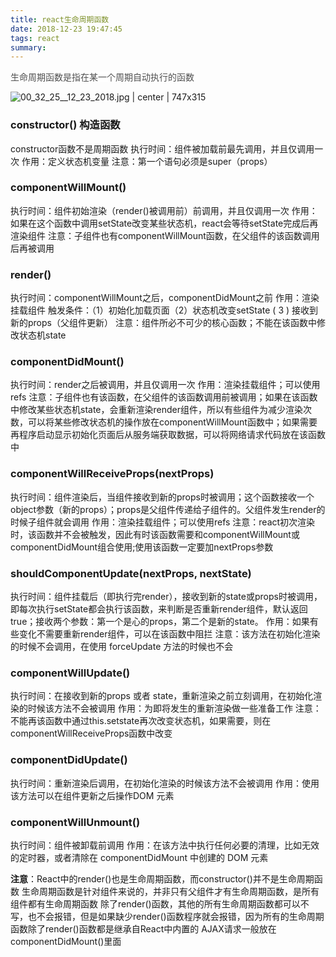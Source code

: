 ```yaml
---
title: react生命周期函数
date: 2018-12-23 19:47:45
tags: react
summary:
---
```

<span data-type="color" style="color:rgb(79, 79, 79)"><span data-type="background" style="background-color:rgb(255, 255, 255)">生命周期函数是指在某一个周期自动执行的函数</span></span>


![00_32_25__12_23_2018.jpg | center | 747x315](https://cdn.nlark.com/yuque/0/2018/jpeg/115449/1545496395236-fda34876-b4b2-469d-a337-e9227e7561cc.jpeg "")


### constructor() 构造函数
constructor函数不是周期函数
执行时间：组件被加载前最先调用，并且仅调用一次
作用：定义状态机变量
注意：第一个语句必须是super（props）

### componentWillMount()
执行时间：组件初始渲染（render()被调用前）前调用，并且仅调用一次
作用：如果在这个函数中调用setState改变某些状态机，react会等待setState完成后再渲染组件
注意：子组件也有componentWillMount函数，在父组件的该函数调用后再被调用

### render()
执行时间：componentWillMount之后，componentDidMount之前
作用：渲染挂载组件
触发条件：（1）初始化加载页面（2）状态机改变setState ( 3 ) 接收到新的props（父组件更新）
注意：组件所必不可少的核心函数；不能在该函数中修改状态机state

### componentDidMount()
执行时间：render之后被调用，并且仅调用一次
作用：渲染挂载组件；可以使用refs
注意：子组件也有该函数，在父组件的该函数调用前被调用；如果在该函数中修改某些状态机state，会重新渲染render组件，所以有些组件为减少渲染次数，可以将某些修改状态机的操作放在componentWillMount函数中；如果需要再程序启动显示初始化页面后从服务端获取数据，可以将网络请求代码放在该函数中

### componentWillReceiveProps(nextProps)
执行时间：组件渲染后，当组件接收到新的props时被调用；这个函数接收一个object参数（新的props）；props是父组件传递给子组件的。父组件发生render的时候子组件就会调用
作用：渲染挂载组件；可以使用refs
注意：react初次渲染时，该函数并不会被触发，因此有时该函数需要和componentWillMount或componentDidMount组合使用;使用该函数一定要加nextProps参数

### shouldComponentUpdate(nextProps, nextState)
执行时间：组件挂载后（即执行完render），接收到新的state或props时被调用，即每次执行setState都会执行该函数，来判断是否重新render组件，默认返回true；接收两个参数：第一个是心的props，第二个是新的state。
作用：如果有些变化不需要重新render组件，可以在该函数中阻拦
注意：该方法在初始化渲染的时候不会调用，在使用 forceUpdate 方法的时候也不会

### componentWillUpdate()
执行时间：在接收到新的props 或者 state，重新渲染之前立刻调用，在初始化渲染的时候该方法不会被调用
作用：为即将发生的重新渲染做一些准备工作
注意：不能再该函数中通过this.setstate再次改变状态机，如果需要，则在componentWillReceiveProps函数中改变

### componentDidUpdate()
执行时间：重新渲染后调用，在初始化渲染的时候该方法不会被调用
作用：使用该方法可以在组件更新之后操作DOM 元素

### componentWillUnmount()
执行时间：组件被卸载前调用
作用：在该方法中执行任何必要的清理，比如无效的定时器，或者清除在 componentDidMount 中创建的 DOM 元素

__注意__：React中的render()也是生命周期函数，而constructor()并不是生命周期函数
生命周期函数是针对组件来说的，并非只有父组件才有生命周期函数，是所有组件都有生命周期函数
除了render()函数，其他的所有生命周期函数都可以不写，也不会报错，但是如果缺少render()函数程序就会报错，因为所有的生命周期函数除了render()函数都是继承自React中内置的
AJAX请求一般放在componentDidMount()里面